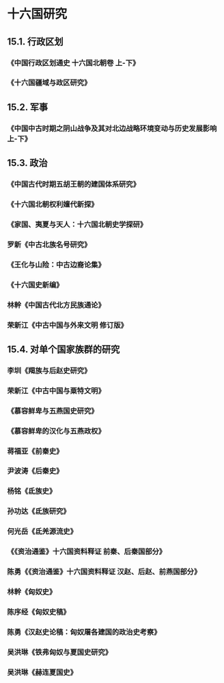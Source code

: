 # 十六国研究

## 15.1. 行政区划

### 《中国行政区划通史 十六国北朝卷 上-下》

### 《十六国疆域与政区研究》

## 15.2. 军事

### 《中国中古时期之阴山战争及其对北边战略环境变动与历史发展影响 上-下》

## 15.3. 政治

### 《中国古代时期五胡王朝的建国体系研究》

### 《十六国北朝权利嬗代新探》

### 《家国、夷夏与天人：十六国北朝史学探研》

### 罗新《中古北族名号研究》

### 《王化与山险：中古边裔论集》

### 《十六国史新编》

### 林幹《中国古代北方民族通论》

### 荣新江《中古中国与外来文明 修订版》

## 15.4. 对单个国家族群的研究

### 李圳《羯族与后赵史研究》

### 荣新江《中古中国与粟特文明》

### 《慕容鲜卑与五燕国史研究》

### 《慕容鲜卑的汉化与五燕政权》

### 蒋福亚《前秦史》

### 尹波涛《后秦史》

### 杨铭《氐族史》

### 孙功达《氐族研究》

### 何光岳《氐羌源流史》

### 《《资治通鉴》十六国资料释证 前秦、后秦国部分》

### 陈勇《《资治通鉴》十六国资料释证 汉赵、后赵、前燕国部分》

### 林幹《匈奴史》

### 陈序经《匈奴史稿》

### 陈勇《汉赵史论稿：匈奴屠各建国的政治史考察》

### 吴洪琳《铁弗匈奴与夏国史研究》

### 吴洪琳《赫连夏国史》






